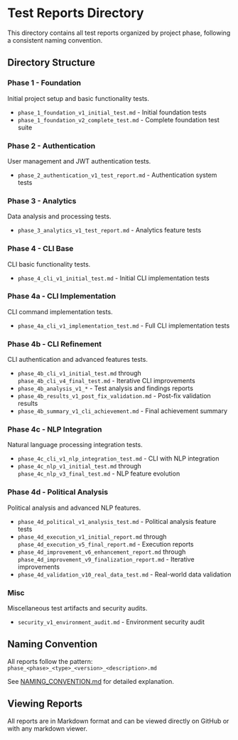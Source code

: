 # Test Reports Directory

This directory contains all test reports organized by project phase, following a consistent naming convention.

## Directory Structure

### Phase 1 - Foundation
Initial project setup and basic functionality tests.
- `phase_1_foundation_v1_initial_test.md` - Initial foundation tests
- `phase_1_foundation_v2_complete_test.md` - Complete foundation test suite

### Phase 2 - Authentication
User management and JWT authentication tests.
- `phase_2_authentication_v1_test_report.md` - Authentication system tests

### Phase 3 - Analytics
Data analysis and processing tests.
- `phase_3_analytics_v1_test_report.md` - Analytics feature tests

### Phase 4 - CLI Base
CLI basic functionality tests.
- `phase_4_cli_v1_initial_test.md` - Initial CLI implementation tests

### Phase 4a - CLI Implementation
CLI command implementation tests.
- `phase_4a_cli_v1_implementation_test.md` - Full CLI implementation tests

### Phase 4b - CLI Refinement
CLI authentication and advanced features tests.
- `phase_4b_cli_v1_initial_test.md` through `phase_4b_cli_v4_final_test.md` - Iterative CLI improvements
- `phase_4b_analysis_v1_*` - Test analysis and findings reports
- `phase_4b_results_v1_post_fix_validation.md` - Post-fix validation results
- `phase_4b_summary_v1_cli_achievement.md` - Final achievement summary

### Phase 4c - NLP Integration
Natural language processing integration tests.
- `phase_4c_cli_v1_nlp_integration_test.md` - CLI with NLP integration
- `phase_4c_nlp_v1_initial_test.md` through `phase_4c_nlp_v3_final_test.md` - NLP feature evolution

### Phase 4d - Political Analysis
Political analysis and advanced NLP features.
- `phase_4d_political_v1_analysis_test.md` - Political analysis feature tests
- `phase_4d_execution_v1_initial_report.md` through `phase_4d_execution_v5_final_report.md` - Execution reports
- `phase_4d_improvement_v6_enhancement_report.md` through `phase_4d_improvement_v9_finalization_report.md` - Iterative improvements
- `phase_4d_validation_v10_real_data_test.md` - Real-world data validation

### Misc
Miscellaneous test artifacts and security audits.
- `security_v1_environment_audit.md` - Environment security audit

## Naming Convention

All reports follow the pattern: `phase_<phase>_<type>_<version>_<description>.md`

See [NAMING_CONVENTION.md](./NAMING_CONVENTION.md) for detailed explanation.

## Viewing Reports

All reports are in Markdown format and can be viewed directly on GitHub or with any markdown viewer.
